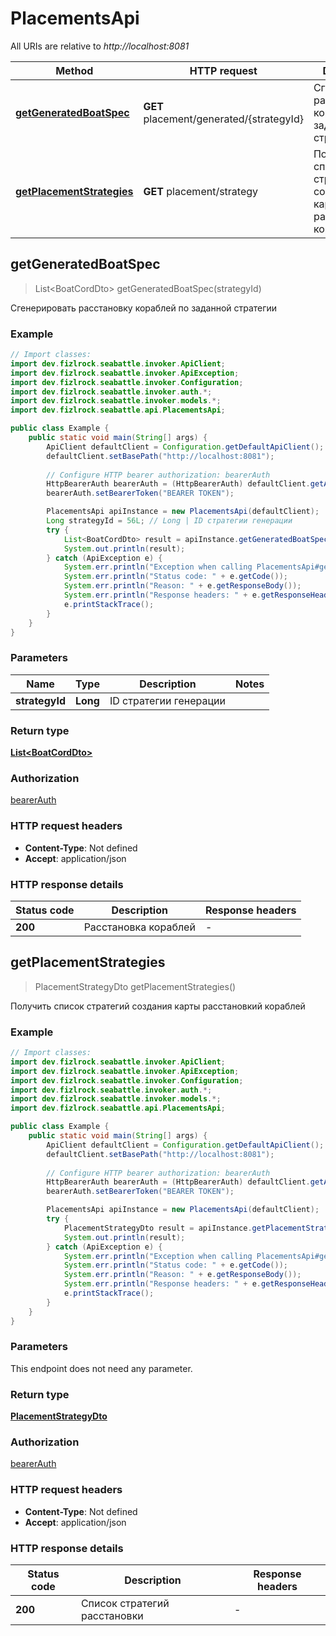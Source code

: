 # PlacementsApi

All URIs are relative to *http://localhost:8081*

| Method | HTTP request | Description |
|------------- | ------------- | -------------|
| [**getGeneratedBoatSpec**](PlacementsApi.md#getGeneratedBoatSpec) | **GET** placement/generated/{strategyId} | Сгенерировать расстановку кораблей по заданной стратегии  |
| [**getPlacementStrategies**](PlacementsApi.md#getPlacementStrategies) | **GET** placement/strategy | Получить список стратегий создания карты расстановкий кораблей  |



## getGeneratedBoatSpec

> List&lt;BoatCordDto&gt; getGeneratedBoatSpec(strategyId)

Сгенерировать расстановку кораблей по заданной стратегии 

### Example

```java
// Import classes:
import dev.fizlrock.seabattle.invoker.ApiClient;
import dev.fizlrock.seabattle.invoker.ApiException;
import dev.fizlrock.seabattle.invoker.Configuration;
import dev.fizlrock.seabattle.invoker.auth.*;
import dev.fizlrock.seabattle.invoker.models.*;
import dev.fizlrock.seabattle.api.PlacementsApi;

public class Example {
    public static void main(String[] args) {
        ApiClient defaultClient = Configuration.getDefaultApiClient();
        defaultClient.setBasePath("http://localhost:8081");
        
        // Configure HTTP bearer authorization: bearerAuth
        HttpBearerAuth bearerAuth = (HttpBearerAuth) defaultClient.getAuthentication("bearerAuth");
        bearerAuth.setBearerToken("BEARER TOKEN");

        PlacementsApi apiInstance = new PlacementsApi(defaultClient);
        Long strategyId = 56L; // Long | ID стратегии генерации
        try {
            List<BoatCordDto> result = apiInstance.getGeneratedBoatSpec(strategyId);
            System.out.println(result);
        } catch (ApiException e) {
            System.err.println("Exception when calling PlacementsApi#getGeneratedBoatSpec");
            System.err.println("Status code: " + e.getCode());
            System.err.println("Reason: " + e.getResponseBody());
            System.err.println("Response headers: " + e.getResponseHeaders());
            e.printStackTrace();
        }
    }
}
```

### Parameters


| Name | Type | Description  | Notes |
|------------- | ------------- | ------------- | -------------|
| **strategyId** | **Long**| ID стратегии генерации | |

### Return type

[**List&lt;BoatCordDto&gt;**](BoatCordDto.md)

### Authorization

[bearerAuth](../README.md#bearerAuth)

### HTTP request headers

- **Content-Type**: Not defined
- **Accept**: application/json


### HTTP response details
| Status code | Description | Response headers |
|-------------|-------------|------------------|
| **200** | Расстановка кораблей |  -  |


## getPlacementStrategies

> PlacementStrategyDto getPlacementStrategies()

Получить список стратегий создания карты расстановкий кораблей 

### Example

```java
// Import classes:
import dev.fizlrock.seabattle.invoker.ApiClient;
import dev.fizlrock.seabattle.invoker.ApiException;
import dev.fizlrock.seabattle.invoker.Configuration;
import dev.fizlrock.seabattle.invoker.auth.*;
import dev.fizlrock.seabattle.invoker.models.*;
import dev.fizlrock.seabattle.api.PlacementsApi;

public class Example {
    public static void main(String[] args) {
        ApiClient defaultClient = Configuration.getDefaultApiClient();
        defaultClient.setBasePath("http://localhost:8081");
        
        // Configure HTTP bearer authorization: bearerAuth
        HttpBearerAuth bearerAuth = (HttpBearerAuth) defaultClient.getAuthentication("bearerAuth");
        bearerAuth.setBearerToken("BEARER TOKEN");

        PlacementsApi apiInstance = new PlacementsApi(defaultClient);
        try {
            PlacementStrategyDto result = apiInstance.getPlacementStrategies();
            System.out.println(result);
        } catch (ApiException e) {
            System.err.println("Exception when calling PlacementsApi#getPlacementStrategies");
            System.err.println("Status code: " + e.getCode());
            System.err.println("Reason: " + e.getResponseBody());
            System.err.println("Response headers: " + e.getResponseHeaders());
            e.printStackTrace();
        }
    }
}
```

### Parameters

This endpoint does not need any parameter.

### Return type

[**PlacementStrategyDto**](PlacementStrategyDto.md)

### Authorization

[bearerAuth](../README.md#bearerAuth)

### HTTP request headers

- **Content-Type**: Not defined
- **Accept**: application/json


### HTTP response details
| Status code | Description | Response headers |
|-------------|-------------|------------------|
| **200** | Список стратегий расстановки |  -  |

